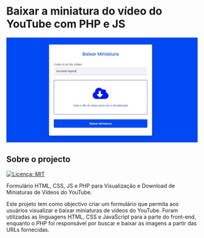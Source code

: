 # Baixar a miniatura do vídeo do YouTube com PHP e JS
![Capa](img/imagem-capa.jpg)
## Sobre o projecto
[![Licença: MIT](https://img.shields.io/badge/License-MIT-green.svg)](https://github.com/dorivaldongoma/BaixarMiniaturaYoutubePHPJS/blob/main/LICENSE)

Formulário HTML, CSS, JS e PHP para Visualização e Download de Miniaturas de Vídeos do YouTube.

Este projeto tem como objectivo criar um formulário que permita aos usuários visualizar e baixar miniaturas de vídeos do YouTube. Foram utilizadas as linguagens HTML, CSS e JavaScript para a parte do front-end, enquanto o PHP foi responsável por buscar e baixar as imagens a partir das URLs fornecidas.
